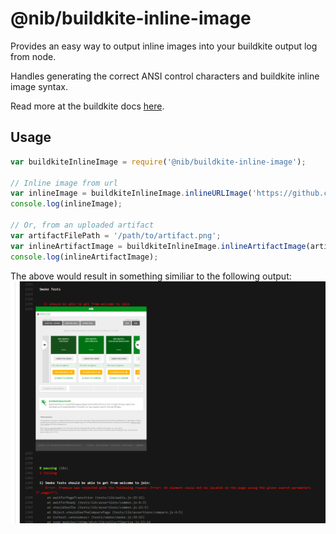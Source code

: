 # @nib/buildkite-inline-image

Provides an easy way to output inline images into your buildkite output log from node.

Handles generating the correct ANSI control characters and buildkite inline image syntax.

Read more at the buildkite docs [here](https://buildkite.com/docs/builds/images-in-log-output).

## Usage
```javascript
var buildkiteInlineImage = require('@nib/buildkite-inline-image');

// Inline image from url
var inlineImage = buildkiteInlineImage.inlineURLImage('https://github.com/nib-health-funds/node-buildkite-inline-image/blob/master/docs/inline_image_example.png');
console.log(inlineImage);

// Or, from an uploaded artifact
var artifactFilePath = '/path/to/artifact.png';
var inlineArtifactImage = buildkiteInlineImage.inlineArtifactImage(artifactFilePath);
console.log(inlineArtifactImage);
```
The above would result in something similiar to the following output:
![Usage example output](https://github.com/nib-health-funds/node-buildkite-inline-image/blob/master/docs/inline_image_example.png)
